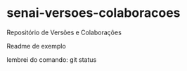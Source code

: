 # senai-versoes-colaboracoes
Repositório de Versões e Colaborações


Readme de exemplo

lembrei do comando: git status
